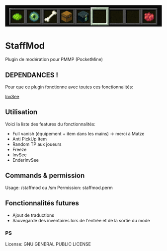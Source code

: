 ![StaffMod banner!](https://github.com/AnzoLeZoo/StaffMod/blob/master/ressources/staffmod.PNG)
---
# StaffMod
Plugin de modération pour PMMP (PocketMine)

## DEPENDANCES !
Pour que ce plugin fonctionne avec toutes ces fonctionnalités:

[InvSee](https://github.com/BlockHorizons/InvSee)

## Utilisation

Voici la liste des features du fonctionnalités:

- Full vanish (équipement + item dans les mains) -> merci à Matze
- Anti PickUp Item
- Random TP aux joueurs
- Freeze
- InvSee
- EnderInvSee

## Commands & permission
Usage: /staffmod ou /sm
Permission: staffmod.perm

## Fonctionnalités futures
- Ajout de traductions
- Sauvegarde des inventaires lors de l'entrée et de la sortie du mode

### PS
License: GNU GENERAL PUBLIC LICENSE
